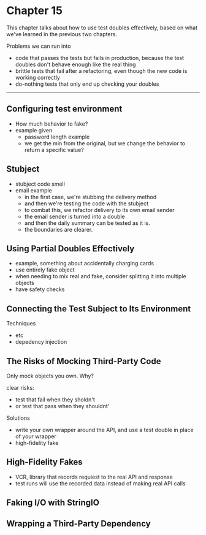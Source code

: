 # Chapter 15

This chapter talks about how to use test doubles effectively, based on what we've learned in the previous two chapters. 

Problems we can run into

- code that passes the tests but fails in production, because the test doubles don't behave enough like the real thing
- brittle tests that fail after a refactoring, even though the new code is working correctly
- do-nothing tests that only end up checking your doubles

--- 

## Configuring test environment

- How much behavior to fake?
- example given
  - password length example
  - we get the min from the original, but we change the behavior to return a specific value? 

## Stubject

- stubject code smell
- email example
  - in the first case, we're stubbing the delivery method
  - and then we're testing the code with the stubject
  - to combat this, we refactor delivery to its own email sender
  - the email sender is turned into a double
  - and then the daily summary can be tested as it is. 
  - the boundaries are clearer.

## Using Partial Doubles Effectively

- example, something about accidentally charging cards
- use entirely fake object
- when needing to mix real and fake, consider splitting it into multiple objects
- have safety checks


## Connecting the Test Subject to Its Environment

Techniques
- etc
- depedency injection

## The Risks of Mocking Third-Party Code

Only mock objects you own. Why? 

clear risks: 
- test that fail when they sholdn't
- or test that pass when they shouldnt'

Solutions
- write your own wrapper around the API, and use a test double in place of your wrapper 
- high-fidelity fake

## High-Fidelity Fakes

- VCR, library that records requiest to the real API and response
- test runs will use the recorded data instead of making real API calls

## Faking I/O with StringIO

## Wrapping a Third-Party Dependency

